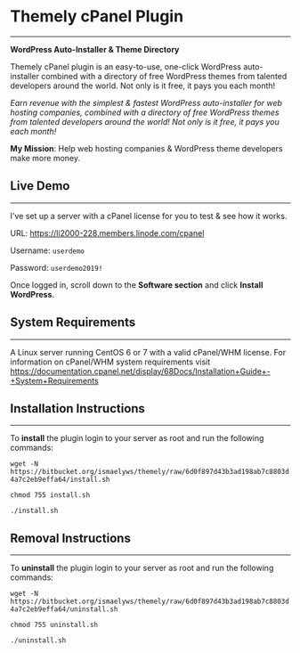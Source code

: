 # Themely cPanel Plugin
---

**WordPress Auto-Installer & Theme Directory**

Themely cPanel plugin is an easy-to-use, one-click WordPress auto-installer combined with a directory of free WordPress themes from talented developers around the world. Not only is it free, it pays you each month!

*Earn revenue with the simplest & fastest WordPress auto-installer for web hosting companies, combined with a directory of free WordPress themes from talented developers around the world! Not only is it free, it pays you each month!*

**My Mission**: Help web hosting companies & WordPress theme developers make more money.


## Live Demo
---

I've set up a server with a cPanel license for you to test & see how it works.

URL: https://li2000-228.members.linode.com/cpanel

Username: `userdemo`

Password: `userdemo2019!`

Once logged in, scroll down to the **Software section** and click **Install WordPress**.


## System Requirements
---

A Linux server running CentOS 6 or 7 with a valid cPanel/WHM license. For information on cPanel/WHM system requirements visit https://documentation.cpanel.net/display/68Docs/Installation+Guide+-+System+Requirements



## Installation Instructions
---

To **install** the plugin login to your server as root and run the following commands:

`wget -N https://bitbucket.org/ismaelyws/themely/raw/6d0f897d43b3ad198ab7c8803d4a7c2eb9effa64/install.sh`

`chmod 755 install.sh`

`./install.sh`


## Removal Instructions
---

To **uninstall** the plugin login to your server as root and run the following commands:

`wget -N https://bitbucket.org/ismaelyws/themely/raw/6d0f897d43b3ad198ab7c8803d4a7c2eb9effa64/uninstall.sh`

`chmod 755 uninstall.sh`

`./uninstall.sh`